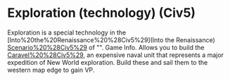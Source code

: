 # Exploration (technology) (Civ5)

Exploration is a special technology in the [Into%20the%20Renaissance%20%28Civ5%29](Into the Renaissance) [Scenario%20%28Civ5%29](scenario) of "".
Game Info.
Allows you to build the [Caravel%20%28Civ5%29](Caravel), an expensive naval unit that represents a major expedition of New World exploration. Build these and sail them to the western map edge to gain VP.